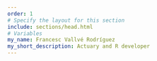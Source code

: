 ```yaml
---
order: 1
# Specify the layout for this section
include: sections/head.html
# Variables
my_name: Francesc Vallvé Rodríguez
my_short_description: Actuary and R developer
---
```

